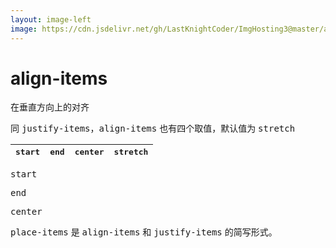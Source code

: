 ```yaml
---
layout: image-left
image: https://cdn.jsdelivr.net/gh/LastKnightCoder/ImgHosting3@master/align-bg.21mrk26yadc0.jpeg
---
```


# align-items

在垂直方向上的对齐

同 <kbd>justify-items</kbd>，<kbd>align-items</kbd> 也有四个取值，默认值为 <kbd>stretch</kbd>

| <kbd>start</kbd> | <kbd>end</kbd> | <kbd>center</kbd> | <kbd>stretch</kbd> |
| --- | --- | --- | --- |

<kbd>start</kbd>

<GridBox
  :style="{
    gridTemplateColumns: 'repeat(4, 1fr)',
    gridTemplateRows: '100px'
  }"
  :itemStyle="{
    height: '50px'
  }"
/>

<kbd>end</kbd>

<GridBox
  :style="{
    gridTemplateColumns: 'repeat(4, 1fr)',
    gridTemplateRows: '100px',
    alignItems: 'end'
  }"
  :itemStyle="{
    height: '50px'
  }"
/>

<kbd>center</kbd>

<GridBox
  :style="{
    gridTemplateColumns: 'repeat(4, 1fr)',
    gridTemplateRows: '100px',
    alignItems: 'center'
  }"
  :itemStyle="{
    height: '50px'
  }"
/>

<kbd>place-items</kbd> 是 <kbd>align-items</kbd> 和 <kbd>justify-items</kbd> 的简写形式。

<!-- 
place-items 第一个设置的值是 align-items，第二个设置的值是 justify-items，当为 place-items 只设置一个值时，表示为二者设置相同的值
-->